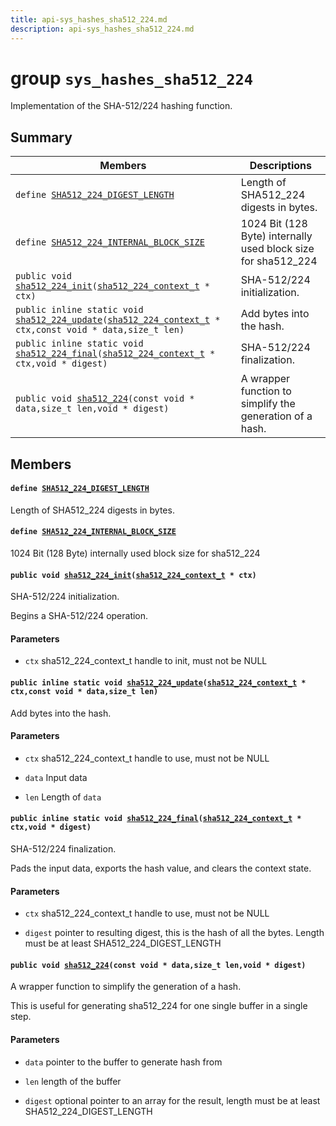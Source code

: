 ```yaml
---
title: api-sys_hashes_sha512_224.md
description: api-sys_hashes_sha512_224.md
---
```

# group `sys_hashes_sha512_224` 

Implementation of the SHA-512/224 hashing function.

## Summary

 Members                        | Descriptions                                
--------------------------------|---------------------------------------------
`define `[`SHA512_224_DIGEST_LENGTH`](#group__sys__hashes__sha512__224_1ga851e87d65fb4c958e56623631bac5996)            | Length of SHA512_224 digests in bytes.
`define `[`SHA512_224_INTERNAL_BLOCK_SIZE`](#group__sys__hashes__sha512__224_1ga6ea5cd9fbe709988fa36ddf548876a7f)            | 1024 Bit (128 Byte) internally used block size for sha512_224
`public void `[`sha512_224_init`](#group__sys__hashes__sha512__224_1ga6416d9d0aadabc51fdc0601f2763a419)`(`[`sha512_224_context_t`](./doc/starlight-docs/src/content/docs/apidoc/api-undefined.md#group__sys__hashes__sha512__224_1ga736c0c8de61b094fd53a0a351decc22c)` * ctx)`            | SHA-512/224 initialization.
`public inline static void `[`sha512_224_update`](#group__sys__hashes__sha512__224_1gae3387344571f0988fbcb2908f88e0cb9)`(`[`sha512_224_context_t`](./doc/starlight-docs/src/content/docs/apidoc/api-undefined.md#group__sys__hashes__sha512__224_1ga736c0c8de61b094fd53a0a351decc22c)` * ctx,const void * data,size_t len)`            | Add bytes into the hash.
`public inline static void `[`sha512_224_final`](#group__sys__hashes__sha512__224_1ga72059d41310e3c92f3d7e95973094ded)`(`[`sha512_224_context_t`](./doc/starlight-docs/src/content/docs/apidoc/api-undefined.md#group__sys__hashes__sha512__224_1ga736c0c8de61b094fd53a0a351decc22c)` * ctx,void * digest)`            | SHA-512/224 finalization.
`public void `[`sha512_224`](#group__sys__hashes__sha512__224_1ga6a1632a934b89e690349aadf322b9df4)`(const void * data,size_t len,void * digest)`            | A wrapper function to simplify the generation of a hash.

## Members

#### `define `[`SHA512_224_DIGEST_LENGTH`](#group__sys__hashes__sha512__224_1ga851e87d65fb4c958e56623631bac5996) 

Length of SHA512_224 digests in bytes.

#### `define `[`SHA512_224_INTERNAL_BLOCK_SIZE`](#group__sys__hashes__sha512__224_1ga6ea5cd9fbe709988fa36ddf548876a7f) 

1024 Bit (128 Byte) internally used block size for sha512_224

#### `public void `[`sha512_224_init`](#group__sys__hashes__sha512__224_1ga6416d9d0aadabc51fdc0601f2763a419)`(`[`sha512_224_context_t`](./doc/starlight-docs/src/content/docs/apidoc/api-undefined.md#group__sys__hashes__sha512__224_1ga736c0c8de61b094fd53a0a351decc22c)` * ctx)` 

SHA-512/224 initialization.

Begins a SHA-512/224 operation.

#### Parameters
* `ctx` sha512_224_context_t handle to init, must not be NULL

#### `public inline static void `[`sha512_224_update`](#group__sys__hashes__sha512__224_1gae3387344571f0988fbcb2908f88e0cb9)`(`[`sha512_224_context_t`](./doc/starlight-docs/src/content/docs/apidoc/api-undefined.md#group__sys__hashes__sha512__224_1ga736c0c8de61b094fd53a0a351decc22c)` * ctx,const void * data,size_t len)` 

Add bytes into the hash.

#### Parameters
* `ctx` sha512_224_context_t handle to use, must not be NULL 

* `data` Input data 

* `len` Length of `data`

#### `public inline static void `[`sha512_224_final`](#group__sys__hashes__sha512__224_1ga72059d41310e3c92f3d7e95973094ded)`(`[`sha512_224_context_t`](./doc/starlight-docs/src/content/docs/apidoc/api-undefined.md#group__sys__hashes__sha512__224_1ga736c0c8de61b094fd53a0a351decc22c)` * ctx,void * digest)` 

SHA-512/224 finalization.

Pads the input data, exports the hash value, and clears the context state.

#### Parameters
* `ctx` sha512_224_context_t handle to use, must not be NULL 

* `digest` pointer to resulting digest, this is the hash of all the bytes. Length must be at least SHA512_224_DIGEST_LENGTH

#### `public void `[`sha512_224`](#group__sys__hashes__sha512__224_1ga6a1632a934b89e690349aadf322b9df4)`(const void * data,size_t len,void * digest)` 

A wrapper function to simplify the generation of a hash.

This is useful for generating sha512_224 for one single buffer in a single step.

#### Parameters
* `data` pointer to the buffer to generate hash from 

* `len` length of the buffer 

* `digest` optional pointer to an array for the result, length must be at least SHA512_224_DIGEST_LENGTH

